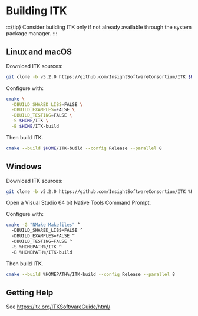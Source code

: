 # Building ITK

:::{tip}
Consider building ITK only if not already available through the system package manager.
:::

## Linux and macOS

Download ITK sources:

```bash
git clone -b v5.2.0 https://github.com/InsightSoftwareConsortium/ITK $HOME/ITK
```

Configure with:

```bash
cmake \
  -DBUILD_SHARED_LIBS=FALSE \
  -DBUILD_EXAMPLES=FALSE \
  -DBUILD_TESTING=FALSE \
  -S $HOME/ITK \
  -B $HOME/ITK-build
```

Then build ITK.

```bash
cmake --build $HOME/ITK-build --config Release --parallel 8
```

## Windows

Download ITK sources:

```bash
git clone -b v5.2.0 https://github.com/InsightSoftwareConsortium/ITK %HOMEPATH%/ITK
```

Open a Visual Studio 64 bit Native Tools Command Prompt.

Configure with:

```bash
cmake -G "NMake Makefiles" ^
  -DBUILD_SHARED_LIBS=FALSE ^
  -DBUILD_EXAMPLES=FALSE ^
  -DBUILD_TESTING=FALSE ^
  -S %HOMEPATH%/ITK ^
  -B %HOMEPATH%/ITK-build
```

Then build ITK.

```bash
cmake --build %HOMEPATH%/ITK-build --config Release --parallel 8
```

## Getting Help

See https://itk.org/ITKSoftwareGuide/html/
